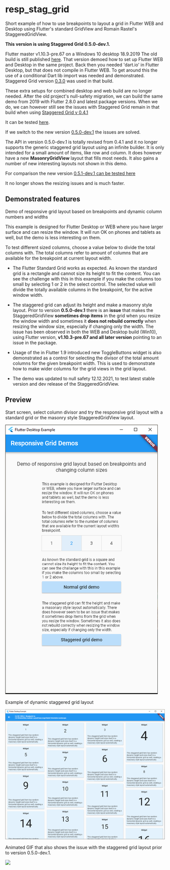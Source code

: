 # resp_stag_grid

Short example of how to use breakpoints to layout a grid in Flutter WEB and 
Desktop using Flutter's standard GridView and Romain Rastel's StaggeredGridView.

**This version is using Staggered Grid 0.5.0-dev.1.**

Flutter master v1.10.3-pre.67 on a Windows 10 desktop 18.9.2019
The old build is still published [here](https://rydmike.com/gridtest/#/).
That version demoed how to set up Flutter WEB and Desktop
in the same project. Back then you needed 'dart.io' in Flutter Desktop, but
that does not compile in Flutter WEB. To get around this the use of a
conditional Dart lib import was needed and demonstrated. Staggered Grid version
[0.3.0](https://pub.dev/packages/flutter_staggered_grid_view/versions/0.3.0)
was used in that build.

These extra setups for combined desktop and web build are no longer needed.
After the old project's null-safety migration, we can build the same demo from 
2019 with Flutter 2.8.0 and latest package versions. When we do, we can however
still see the issues with Staggered Grid remain in that build when using 
[Staggered Grid v 0.4.1](https://pub.dev/packages/flutter_staggered_grid_view/versions/0.4.1)

It can be tested [here](https://rydmike.com/gridtest-0-4-1).

If we switch to the new version 
[0.5.0-dev.1](https://pub.dev/packages/flutter_staggered_grid_view/versions/0.5.0-dev.1) 
the issues are solved.

The API in version 0.5.0-dev.1 is totally revised from 0.4.1 and it no longer
supports the generic staggered grid layout using an infinite builder. It is only 
intended for a small amount of items, like row and column. It does however have 
a new **MasonryGridView** layout that fills most needs. It also gains a number 
of new interesting layouts not shown in this demo.

For comparison the new version [0.5.1-dev.1 can be tested here](https://rydmike.com/gridtest-0-5-0-dev-1)

It no longer shows the resizing issues and is much faster.

## Demonstrated features

Demo of responsive grid layout based on breakpoints and dynamic column numbers 
and widths

This example is designed for Flutter Desktop or WEB where you have larger 
surface and can resize the window. It will run OK on phones and tablets as 
well, but the demo is less interesting on them.

To test different sized columns, choose a value below to divide the total 
columns with. The total columns refer to amount of columns that are available 
for the breakpoint at current layout width.

- The Flutter Standard Grid works as expected. As known the standard grid is a rectangle and cannot size its height to fit the content. You can see the challenge with this in this example if you make the columns too small by selecting 1 or 2 in the select control. The selected value will divide the totally available columns in the breakpoint, for the active window width.

- The staggered grid can adjust its height and make a masonry style layout. Prior to version **0.5.0-dev.1** there is an **issue** that makes the StaggeredGridView **sometimes drop items** in the grid when you resize the window width and sometimes it **does not rebuild correctly** when resizing the window size, especially if changing only the width. The issue has been observed in both the WEB and Desktop build (Win10), using Flutter version, **v1.10.3-pre.67 and all later version** pointing to an issue in the package. 

- Usage of the in Flutter 1.9 introduced new ToggleButtons widget is also demonstrated as a control for selecting the divisor of the total amount columns for the given breakpoint width. This is used to demonstrate how to make wider columns for the grid views in the grid layout.

- The demo was updated to null safety 12.12.2021, to test latest stable version and dev release of the StaggeredGridView.

## Preview

Start screen, select column divisor and try the responsive grid layout with a standard grid or the masonry style StaggeredGridView layout.

![](RespGridDemo1.png) 

Example of dynamic staggered grid layout

![](RespGridDemo2.png)

Animated GIF that also shows the issue with the staggered grid layout prior to version 0.5.0-dev.1.

![](resp_grid_demo2.gif)

